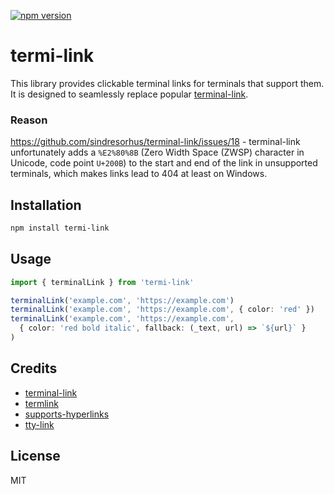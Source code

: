 [![npm version](https://img.shields.io/npm/v/termi-link?logo=npm&labelColor=black&color=07293F)](https://npmjs.com/package/termi-link)

# termi-link

This library provides clickable terminal links for terminals that support them. It is designed to seamlessly replace popular [terminal-link](https://npmjs.com/package/terminal-link).

### Reason

https://github.com/sindresorhus/terminal-link/issues/18 - terminal-link unfortunately adds a `%E2%80%8B` (Zero Width Space (ZWSP) character in Unicode, code point `U+200B`) to the start and end of the link in unsupported terminals, which makes links lead to 404 at least on Windows.

## Installation

```bash
npm install termi-link
```

## Usage

```ts
import { terminalLink } from 'termi-link'

terminalLink('example.com', 'https://example.com')
terminalLink('example.com', 'https://example.com', { color: 'red' })
terminalLink('example.com', 'https://example.com',
  { color: 'red bold italic', fallback: (_text, url) => `${url}` }
)
```

## Credits  

- [terminal-link](https://npmjs.com/package/terminal-link)
- [termlink](https://github.com/savioxavier/termlink)
- [supports-hyperlinks](https://github.com/zkat/supports-hyperlinks)
- [tty-link](https://github.com/piotrmurach/tty-link)

## License

MIT

